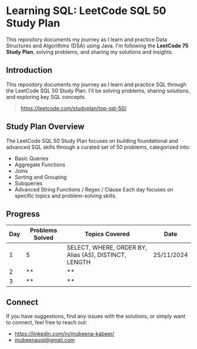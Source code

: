 # Learning SQL: LeetCode SQL 50 Study Plan
This repository documents my journey as I learn and practice Data Structures and Algorithms (DSA) using Java. I'm following the **LeetCode 75 Study Plan**, solving problems, and sharing my solutions and insights.

## Introduction
This repository documents my journey as I learn and practice SQL through the LeetCode SQL 50 Study Plan. I'll be solving problems, sharing solutions, and exploring key SQL concepts.
> https://leetcode.com/studyplan/top-sql-50/

## Study Plan Overview
The LeetCode SQL 50 Study Plan focuses on building foundational and advanced SQL skills through a curated set of 50 problems, categorized into:
- Basic Queries
- Aggregate Functions
- Joins
- Sorting and Grouping
- Subqueries
- Advanced String Functions / Regex / Clause
Each day focuses on specific topics and problem-solving skills.

## Progress

| Day | Problems Solved | Topics Covered            | Date           |
| --- | --------------- | ------------------------- | ---------------|
| 1   | 5              |SELECT, WHERE, ORDER BY, Alias (AS), DISTINCT, LENGTH  |25/11/2024|
| 2   | **               | **  ||
| 3   | **                | **             ||


## Connect
If you have suggestions, find any issues with the solutions, or simply want to connect, feel free to reach out:
- https://linkedin.com/in/mubeena-kabeer/
- mubeenauqi@gmail.com




